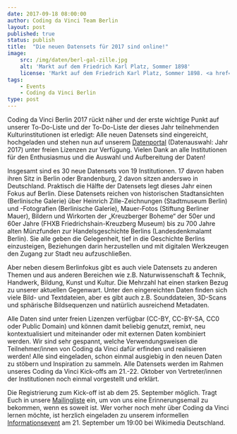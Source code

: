 ```yaml
---
date: 2017-09-18 08:00:00
author: Coding da Vinci Team Berlin
layout: post
published: true
status: publish
title:  "Die neuen Datensets für 2017 sind online!"
image:
    src: /img/daten/berl-gal-zille.jpg
    alt: 'Markt auf dem Friedrich Karl Platz, Sommer 1898'
    license: 'Markt auf dem Friedrich Karl Platz, Sommer 1898. <a href="http://sammlung-online.berlinischegalerie.de/eMuseumPlus?service=ExternalSearch&module=collection&fieldValue=[Obj_SpareSField01_S|Heinrich%20Zille-Konvolut]">Heinrich-Zille-Konvolut</a>, (Public Domain) Berlinische Galerie.'
tags:
    - Events
    - Coding da Vinci Berlin
type: post
---
```

 

Coding da Vinci Berlin 2017 rückt näher und der erste wichtige Punkt auf unserer To-Do-Liste und der To-Do-Liste der dieses Jahr teilnehmenden Kulturinstitutionen ist erledigt: Alle neuen Datensets sind eingereicht, hochgeladen und stehen nun auf unserem [Datenportal](https://codingdavinci.de/daten/) (Datenauswahl: Jahr 2017) unter freien Lizenzen zur Verfügung. Vielen Dank an alle Institutionen für den Enthusiasmus und die Auswahl und Aufbereitung der Daten! 

Insgesamt sind es 30 neue Datensets von 19 Institutionen. 17 davon haben ihren Sitz in Berlin oder Brandenburg, 2 davon sitzen anderswo in Deutschland. Praktisch die Hälfte der Datensets legt dieses Jahr einen Fokus auf Berlin. Diese Datensets reichen von historischen Stadtansichten (Berlinische Galerie) über Heinrich Zille-Zeichnungen (Stadtmuseum Berlin) und -Fotografien (Berlinische Galerie), Mauer-Fotos (Stiftung Berliner Mauer), Bildern und Wirkorten der „Kreuzberger Boheme“ der 50er und 60er Jahre (FHXB Friedrichshain-Kreuzberg Museum) bis zu 700 Jahre alten Münzfunden zur Handelsgeschichte Berlins (Landesdenkmalamt Berlin). Sie alle geben die Gelegenheit, tief in die Geschichte Berlins einzusteigen, Beziehungen darin herzustellen und mit digitalen Werkzeugen den Zugang zur Stadt neu aufzuschließen. 

Aber neben diesem Berlinfokus gibt es auch viele Datensets zu anderen Themen und aus anderen Bereichen wie z.B. Naturwissenschaft & Technik, Handwerk, Bildung, Kunst 
und Kultur. Die Mehrzahl hat einen starken Bezug zu unserer aktuellen Gegenwart. Unter den eingereichten Daten finden sich viele Bild- und Textdateien, aber es gibt auch z.B. Sounddateien, 3D-Scans und sphärische Bildsequenzen und natürlich ausreichend Metadaten. 

Alle Daten sind unter freien Lizenzen verfügbar (CC-BY, CC-BY-SA, CC0 oder Public Domain) und können damit beliebig genutzt, remixt, neu kontextualisiert und miteinander oder mit externen Daten kombiniert werden. Wir sind sehr gespannt, welche Verwendungsweisen die Teilnehmer/innen von Coding da Vinci dafür erfinden und realisieren werden! Alle sind eingeladen, schon einmal ausgiebig in den neuen Daten zu stöbern und Inspiration zu sammeln. Alle Datensets werden im Rahmen unseres Coding da Vinci Kick-offs am 21.-22. Oktober von Vertreter/innen der Institutionen noch einmal vorgestellt und erklärt. 

Die Registrierung zum Kick-off ist ab dem 25. September möglich. Tragt Euch in unsere [Mailingliste](http://eepurl.com/cTI-ov) ein, um von uns eine Erinnerungsemail zu bekommen, wenn es soweit ist. Wer vorher noch mehr über Coding da Vinci lernen möchte, ist herzlich eingeladen zu unserem informellen [Informationsevent](https://www.meetup.com/Coding-da-Vinci-Berlin/events/242717888/) am 21. September um 19:00 bei Wikimedia Deutschland. 


